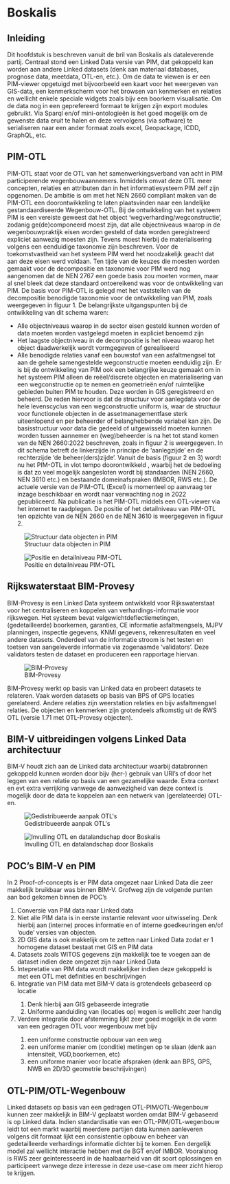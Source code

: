 # Boskalis

## Inleiding
Dit hoofdstuk is beschreven vanuit de bril van Boskalis als dataleverende partij.
Centraal stond een Linked Data versie van PIM, dat gekoppeld kan worden aan andere Linked datasets (denk aan materiaal databases, prognose data, meetdata, OTL-en, etc.).
Om de data te viewen is er een PIM-viewer opgetuigd met bijvoorbeeld een kaart voor het weergeven van GIS-data, een kenmerkscherm voor het browsen van kenmerken en relaties en wellicht enkele speciale widgets zoals bijv een boorkern visualisatie. 
Om de data nog in een geprefereerd formaat te krijgen zijn export modules gebruikt. Via Sparql en/of mini-ontologieën is het goed mogelijk om de gewenste data eruit te halen en deze vervolgens (via software) te serialiseren naar een ander formaat zoals excel, Geopackage, ICDD, GraphQL, etc.

## PIM-OTL
PIM-OTL staat voor de OTL van het samenwerkingsverband van acht in PIM participerende wegenbouwaannemers. Inmiddels omvat deze OTL meer concepten, relaties en attributen dan in het informatiesysteem PIM zelf zijn opgenomen. De ambitie is om met het NEN 2660 compliant maken van de PIM-OTL een doorontwikkeling te laten plaatsvinden naar een landelijke gestandaardiseerde Wegenbouw-OTL.
Bij de ontwikkeling van het systeem PIM is een vereiste geweest dat het object ‘wegverharding/wegconstructie’, zodanig ge(de)componeerd moest zijn, dat alle objectniveaus waarop in de wegenbouwpraktijk eisen worden gesteld of data worden geregistreerd expliciet aanwezig moesten zijn. Tevens moest hierbij de materialisering volgens een eenduidige taxonomie zijn beschreven. Voor de toekomstvastheid van het systeem PIM werd het noodzakelijk geacht dat aan deze eisen werd voldaan. Ten tijde van de keuzes die moesten worden gemaakt voor de decompositie en taxonomie voor PIM werd nog aangenomen dat de NEN 2767 een goede basis zou moeten vormen, maar al snel bleek dat deze standaard ontoereikend was voor de ontwikkeling van PIM.
De basis voor PIM-OTL is gelegd met het vaststellen van de decompositie benodigde taxonomie voor de ontwikkeling van PIM, zoals weergegeven in figuur 1. De belangrijkste uitgangspunten bij de ontwikkeling van dit schema waren:
-	Alle objectniveaus waarop in de sector eisen gesteld kunnen worden of data moeten worden vastgelegd moeten in expliciet benoemd zijn
-	Het laagste objectniveau in de decompositie is het niveau waarop het object daadwerkelijk wordt vormgegeven of gerealiseerd
-	Alle benodigde relaties vanaf een bouwstof van een asfaltmengsel tot aan de gehele samengestelde wegconstructie moeten eenduidig zijn.
Er is bij de ontwikkeling van PIM ook een belangrijke keuze gemaakt om in het systeem PIM alleen de reëel/discrete objecten en materialisering van een wegconstructie op te nemen en geometrieën en/of ruimtelijke gebieden buiten PIM te houden. Deze worden in GIS geregistreerd en beheerd. De reden hiervoor is dat de structuur voor aanlegdata voor de hele levenscyclus van een wegconstructie uniform is, waar de structuur voor functionele objecten in de assetmanagementfase sterk uiteenlopend en per beheerder of belanghebbende variabel kan zijn.
De basisstructuur voor data die gedeeld of uitgewisseld moeten kunnen worden tussen aannemer en (weg)beheerder is na het tot stand komen van de NEN 2660:2022 beschreven, zoals in figuur 2 is weergegeven. In dit schema betreft de linkerzijde in principe de ‘aanlegzijde’ en de rechterzijde ‘de beheer(ders)zijde’.
Vanuit de basis (figuur 2 en 3) wordt nu het PIM-OTL in vlot tempo doorontwikkeld , waarbij het de bedoeling is dat zo veel mogelijk aangesloten wordt bij standaarden (NEN 2660, NEN 3610 etc.) en bestaande domeinafspraken (IMBOR, RWS etc.). De actuele versie van de PIM-OTL (Excel) is momenteel op aanvraag ter inzage beschikbaar en wordt naar verwachting nog in 2022 gepubliceerd. Na publicatie is het PIM-OTL middels een OTL-viewer via het internet te raadplegen.
De positie of het detailniveau van PIM-OTL ten opzichte van de NEN 2660 en de NEN 3610 is weergegeven in figuur 2.

<figure id="figure">
  <img src="h/media/structuur_pim.png" alt="Structuur data objecten in PIM" />
  <figcaption>Structuur data objecten in PIM</figcaption>
</figure>


<figure id="figure">
  <img src="h/media/positie_pim.png" alt="Positie en detailniveau PIM-OTL" />
  <figcaption>Positie en detailniveau PIM-OTL</figcaption>
</figure>

## Rijkswaterstaat BIM-Provesy
BIM-Provesy is een Linked Data systeem ontwikkeld voor Rijkswaterstaat voor het centraliseren en koppelen van verhardings-informatie voor rijkswegen. Het systeem bevat valgewichtdeflectiemetingen, (gedetailleerde) boorkernen, garanties, CE informatie asfaltmengsels,  MJPV planningen, inspectie gegevens, KNMI gegevens, rekenresultaten en veel andere datasets. Onderdeel van de informatie stroom is het testen en toetsen van aangeleverde informatie via zogenaamde ‘validators’. Deze validators testen de dataset en produceren een rapportage hiervan.

<figure id="figure">
  <img src="h/media/rws_bimprovesy.png" alt="BIM-Provesy" />
  <figcaption>BIM-Provesy</figcaption>
</figure>

BIM-Provesy werkt op basis van Linked data en probeert datasets te relateren. Vaak worden datasets op basis van BPS of GPS locaties gerelateerd. Andere relaties zijn weerstation relaties en bijv asfaltmengsel relaties. De objecten en kenmerken zijn grotendeels afkomstig uit de RWS OTL (versie 1.71 met OTL-Provesy objecten). 

## BIM-V uitbreidingen volgens Linked Data architectuur
BIM-V houdt zich aan de Linked data architectuur waarbij databronnen gekoppeld kunnen worden door bijv (her-) gebruik van URI’s of door het leggen van een relatie op basis van een gezamelijke waarde. Extra context en evt extra verrijking vanwege de aanwezigheid van deze context is mogelijk door de data te koppelen aan een netwerk van (gerelateerde) OTL-en.

<figure id="figure">
  <img src="h/media/otl_aanpak.png" alt="Gedistribueerde aanpak OTL's" />
  <figcaption>Gedistribueerde aanpak OTL's</figcaption>
</figure>

<figure id="figure">
  <img src="h/media/boskalis_invulling.png" alt="Invulling OTL en datalandschap door Boskalis" />
  <figcaption>Invulling OTL en datalandschap door Boskalis</figcaption>
</figure>


## POC’s BIM-V en PIM
In 2 Proof-of-concepts is er PIM data omgezet naar Linked Data die zeer makkelijk bruikbaar was binnen BIM-V. Grofweg zijn de volgende punten aan bod gekomen binnen de POC’s 
<ol><li>Conversie van PIM data naar Linked data </li>
<li>Niet alle PIM data is in eerste instantie relevant voor uitwisseling. Denk hierbij aan (interne) proces informatie en of interne goedkeuringen en/of ‘oude’ versies van objecten.</li>
<li>2D GIS data is ook makkelijk om te zetten naar Linked Data zodat er 1 homogene dataset bestaat met GIS en PIM data</li>
<li>	Datasets zoals WITOS gegevens zijn makkelijk toe te voegen aan de dataset indien deze omgezet zijn naar Linked Data</li>
<li>	Intepretatie van PIM data wordt makkelijker indien deze gekoppeld is met een OTL met definities en beschrijvingen</li>
<li>	Integratie van PIM data met BIM-V data is grotendeels gebaseerd op locatie </li>
<ol><li>	Denk hierbij aan GIS gebaseerde integratie</li>
<li>Uniforme aanduiding van (locaties op) wegen is wellicht zeer handig</li></ol>
<li>	Verdere integratie door afstemming lijkt zeer goed mogelijk in de vorm van een gedragen OTL voor wegenbouw met bijv </li>
<ol><li>	een uniforme constructie opbouw van een weg </li>
<li>	een uniforme manier om (conditie) metingen op te slaan (denk aan intensiteit, VGD,boorkernen, etc)</li>
<li>	een uniforme manier voor locatie afspraken (denk aan BPS, GPS, NWB en 2D/3D geometrie beschrijvingen)</li></ol></ol>


## OTL-PIM/OTL-Wegenbouw
Linked datasets op basis van een gedragen OTL-PIM/OTL-Wegenbouw kunnen zeer makkelijk in BIM-V geplaatst worden omdat BIM-V gebaseerd is op Linked data. Indien standardisatie van een OTL-PIM/OTL-wegenbouw leidt tot een markt waarbij meerdere partijen data kunnen aanleveren volgens dit formaat lijkt een consistentie opbouw en beheer van gedetailleerde verhardings informatie dichter bij te komen. Een dergelijk model zal wellicht interactie hebben met de BGT en/of IMBOR. Vooralsnog is RWS zeer geinteresseerd in de haalbaarheid van dit soort oplossingen en participeert vanwege deze interesse in deze use-case om meer zicht hierop te krijgen.
